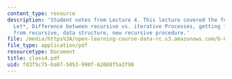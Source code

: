 ```yaml
---
content_type: resource
description: 'Student notes from Lecture 4. This lecture covered the following topics:
  Let*, Difference between recursive vs. iterative Processes, getting iterative process
  from recursive, data structure, new recursive procedure.'
file: /media/https%3A/open-learning-course-data-rc.s3.amazonaws.com/6-090-building-programming-experience-a-lead-in-to-6-001-january-iap-2005/fd3f5c75ba075053990f62088f5a3798_class4.pdf
file_type: application/pdf
resourcetype: Document
title: class4.pdf
uid: fd3f5c75-ba07-5053-990f-62088f5a3798
---
```

